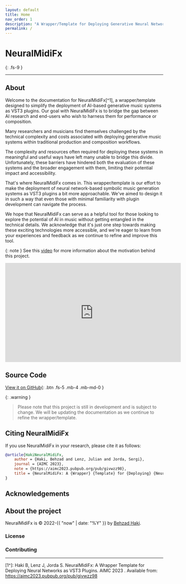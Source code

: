 ```yaml
---
layout: default
title: Home
nav_order: 1
description: "A Wrapper/Template for Deploying Generative Neural Network Models of Symbolic Music As VST Plugins"
permalink: /
---
```


# NeuralMidiFx
{: .fs-9 }

---
## About
Welcome to the documentation for NeuralMidiFx[^1], a wrapper/template designed to simplify the deployment of AI-based generative music systems as VST3 plugins. Our goal with NeuralMidiFx is to bridge the gap between AI research and end-users who wish to harness them for performance or composition.

Many researchers and musicians find themselves challenged by the technical complexity and costs associated with deploying generative music systems within traditional production and composition workflows.

The complexity and resources often required for deploying these systems in meaningful and useful ways have left many unable to bridge this divide. Unfortunately, these barriers have hindered both the evaluation of these systems and the broader engagement with them, limiting their potential impact and accessibility.

That's where NeuralMidiFx comes in. This wrapper/template is our effort to make the deployment of neural network-based symbolic music generation systems as VST3 plugins a bit more approachable. We've aimed to design it in such a way that even those with minimal familiarity with plugin development can navigate the process.

We hope that NeuralMidiFx can serve as a helpful tool for those looking to explore the potential of AI in music without getting entangled in the technical details. We acknowledge that it's just one step towards making these exciting technologies more accessible, and we're eager to learn from your experiences and feedback as we continue to refine and improve this tool. 

{: note }
See this [video](https://www.youtube.com/watch?v=xcq-VWo0Y6U) for more information about the motivation behind this project.

<iframe width="560" height="315" src="https://www.youtube.com/embed/xcq-VWo0Y6U" title="YouTube video player" frameborder="0" allow="accelerometer; autoplay; clipboard-write; encrypted-media; gyroscope; picture-in-picture; web-share" allowfullscreen></iframe>

## Source Code

[View it on GitHub][repo]{: .btn .fs-5 .mb-4 .mb-md-0 }

{: .warning }
> Please note that this project is still in development and is subject to change. We will be updating the documentation as we continue to refine the wrapper/template.

## Citing NeuralMidiFx

If you use NeuralMidiFx in your research, please cite it as follows:

```bibtex
@article{HakiNeuralMidiFx,
	author = {Haki, Behzad and Lenz, Julian and Jorda, Sergi},
	journal = {AIMC 2023},
	note = {https://aimc2023.pubpub.org/pub/givwzz98},
	title = {NeuralMidiFx: A {Wrapper} {Template} for {Deploying} {Neural} {Networks} as {VST3} {Plugins}},
}
```

## Acknowledgements


## About the project

NeuralMidiFx is &copy; 2022-{{ "now" | date: "%Y" }} by [Behzad Haki](http://behzadhaki.com).

### License

### Contributing


----

[1^]: Haki B, Lenz J, Jorda S. NeuralMidiFx: A Wrapper Template for Deploying Neural Networks as VST3 Plugins. AIMC 2023 . Available from: https://aimc2023.pubpub.org/pub/givwzz98

[repo]: https://github.com/behzadhaki/NeuralMidiFXPlugin
